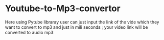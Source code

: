 # Youtube-to-Mp3-convertor

Here using Pytube libraray user can just input the link of the vide which they want to convert to mp3 and just in mili seconds ; your video link will be converted to audio mp3
